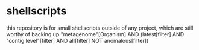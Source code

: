 # shellscripts

this repository is for small shellscripts outside of any project, which are still worthy of backing up
"metagenome"[Organism] AND (latest[filter] AND "contig level"[filter] AND all[filter] NOT anomalous[filter])
